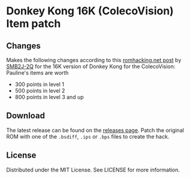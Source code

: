 # Donkey Kong 16K (ColecoVision) Item patch

## Changes

Makes the following changes according to this
[romhacking.net post](https://www.romhacking.net/forum/index.php?msg=449125)
by
[SMB2J-2Q](https://www.romhacking.net/forum/index.php?action=profile;u=2444)
for the 16K version of Donkey Kong for the ColecoVision:
Pauline's items are worth
* 300 points in level 1
* 500 points in level 2
* 800 points in level 3 and up

## Download
The latest release can be found on the
[releases page](https://github.com/lightbulb-sun/dkong16k-items/releases).
Patch the original ROM with one of the `.bsdiff`, `.ips` or `.bps` files
to create the hack.

## License
Distributed under the MIT License. See LICENSE for more information.
